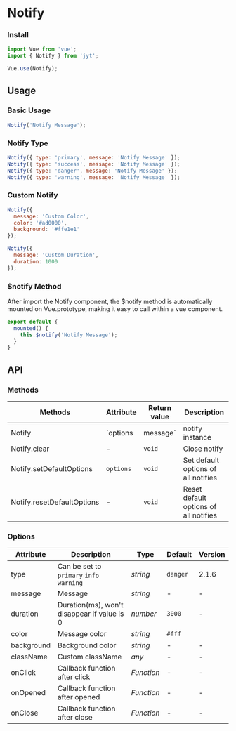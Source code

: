 # Notify

### Install

``` javascript
import Vue from 'vue';
import { Notify } from 'jyt';

Vue.use(Notify);
```

## Usage

### Basic Usage

```js
Notify('Notify Message');
```

### Notify Type

```js
Notify({ type: 'primary', message: 'Notify Message' });
Notify({ type: 'success', message: 'Notify Message' });
Notify({ type: 'danger', message: 'Notify Message' });
Notify({ type: 'warning', message: 'Notify Message' });
```

### Custom Notify

```js
Notify({
  message: 'Custom Color',
  color: '#ad0000',
  background: '#ffe1e1'
});

Notify({
  message: 'Custom Duration',
  duration: 1000
});
```

### $notify Method

After import the Notify component, the $notify method is automatically mounted on Vue.prototype, making it easy to call within a vue component.

```js
export default {
  mounted() {
    this.$notify('Notify Message');
  }
}
```

## API

### Methods

| Methods | Attribute | Return value | Description |
|------|------|------|------|
| Notify | `options | message` | notify instance | Show notify |
| Notify.clear | - | `void` | Close notify |
| Notify.setDefaultOptions | `options` | `void` | Set default options of all notifies |
| Notify.resetDefaultOptions | - | `void` | Reset default options of all notifies |

### Options

| Attribute | Description | Type | Default | Version |
|------|------|------|------|------|
| type | Can be set to `primary` `info` `warning` | *string* | `danger` | 2.1.6 |
| message | Message | *string* | - | - |
| duration | Duration(ms), won't disappear if value is 0 | *number* | `3000` | - |
| color | Message color | *string* | `#fff` | | - |
| background | Background color | *string* | - | - |
| className | Custom className | *any* | - | - |
| onClick | Callback function after click | *Function* | - | - |
| onOpened | Callback function after opened | *Function* | - | - |
| onClose | Callback function after close | *Function* | - | - |
